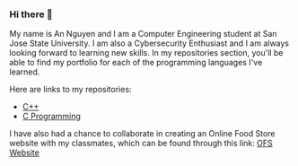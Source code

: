 ### Hi there 👋

My name is An Nguyen and I am a Computer Engineering student at San Jose State University. I am also a Cybersecurity Enthusiast and I am always looking forward to learning new skills. In my repositories section, you'll be able to find my portfolio for each of the programming languages I've learned.

Here are links to my repositories: 
* [C++](https://github.com/TenaCity23/CPP)
* [C Programming](https://github.com/TenaCity23/c_programming)


I have also had a chance to collaborate in creating an Online Food Store website with my classmates, which can be found through this link: [OFS Website](https://github.com/venajustin/OnlineFoodStore)

